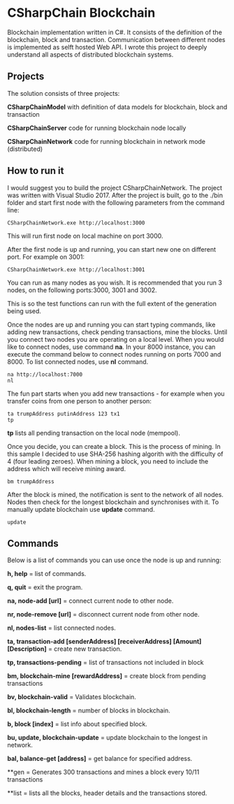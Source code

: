 CSharpChain Blockchain
===========
Blockchain implementation written in C#. It consists of the definition of the blockchain, block and transaction. 
Communication between different nodes is implemented as selft hosted Web API. 
I wrote this project to deeply understand all aspects of distributed blockchain systems. 

Projects
------------

The solution consists of three projects:

**CSharpChainModel** with definition of data models for blockchain, block and transaction

**CSharpChainServer** code for running blockchain node locally

**CSharpChainNetwork** code for running blockchain in network mode (distributed)

How to run it
-------------
I would suggest you to build the project CSharpChainNetwork. The project was written with Visual Studio 2017. After the project is built,
go to the ./bin folder and start first node with the following parameters from the command line:

```
CSharpChainNetwork.exe http://localhost:3000
```

This will run first node on local machine on port 3000.

After the first node is up and running, you can start new one on different port. For example on 3001:

```
CSharpChainNetwork.exe http://localhost:3001
```

You can run as many nodes as you wish. 
It is recommended that you run 3 nodes, on the following ports:3000, 3001 and 3002.

This is so the test functions can run with the full extent of the generation being used. 


Once the nodes are up and running you can start typing commands, like adding new transactions, check pending transactions, mine the blocks.
Until you connect two nodes you are operating on a local level. When you would like to connect nodes, use command **na**. 
In your 8000 instance, you can execute the command below to connect nodes running on ports 7000 and 8000. 
To list connected nodes, use **nl** command.

```
na http://localhost:7000
nl
```

The fun part starts when you add new transactions - for example when you transfer coins from one person to another person:

```
ta trumpAddress putinAddress 123 tx1
tp
```

**tp** lists all pending transaction on the local node (mempool).

Once you decide, you can create a block. This is the process of mining. In this sample I decided to use SHA-256 hashing
algorith with the difficulty of 4 (four leading zeroes). When mining a block, you need to include the address which will
receive mining award.

```
bm trumpAddress
```

After the block is mined, the notification is sent to the network of all nodes. Nodes then check for the longest blockchain and
synchronises with it. To manually update blockchain use **update** command.

```
update
```

Commands
--------
Below is a list of commands you can use once the node is up and running:

**h, help** = list of commands.

**q, quit** = exit the program.

**na, node-add [url]** = connect current node to other node.

**nr, node-remove [url]** = disconnect current node from other node.

**nl, nodes-list** = list connected nodes.

**ta, transaction-add [senderAddress] [receiverAddress] [Amount] [Description]** = create new transaction.

**tp, transactions-pending** = list of transactions not included in block

**bm, blockchain-mine [rewardAddress]** = create block from pending transactions

**bv, blockchain-valid** = Validates blockchain.

**bl, blockchain-length** = number of blocks in blockchain.

**b, block [index]** = list info about specified block.

**bu, update, blockchain-update** = update blockchain to the longest in network.

**bal, balance-get [address]** = get balance for specified address.

**gen = Generates 300 transactions and mines a block every 10/11 transactions

**list = lists all the blocks, header details and the transactions stored. 

